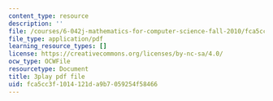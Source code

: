 ```yaml
---
content_type: resource
description: ''
file: /courses/6-042j-mathematics-for-computer-science-fall-2010/fca5cc3f1014121da9b7059254f58466_bTyxpoi2dmM.pdf
file_type: application/pdf
learning_resource_types: []
license: https://creativecommons.org/licenses/by-nc-sa/4.0/
ocw_type: OCWFile
resourcetype: Document
title: 3play pdf file
uid: fca5cc3f-1014-121d-a9b7-059254f58466
---
```

